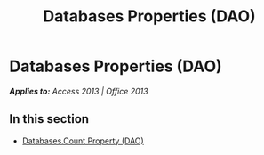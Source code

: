 ﻿---
title: Databases Properties (DAO)
TOCTitle: Properties
ms:assetid: 724b5522-3cc5-4135-8d4f-23c254b44fe9
ms:mtpsurl: https://msdn.microsoft.com/en-us/library/Dn160984(v=office.15)
ms:contentKeyID: 52072948
ms.date: 09/18/2015
mtps_version: v=office.15
---

# Databases Properties (DAO)


_**Applies to:** Access 2013 | Office 2013_

## In this section

  - [Databases.Count Property (DAO)](databases-count-property-dao.md)

